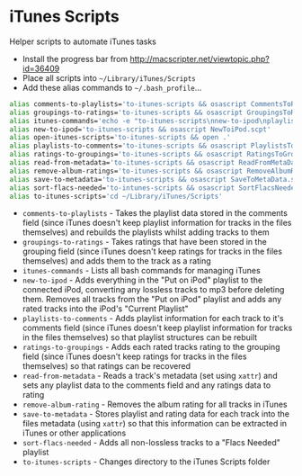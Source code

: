 # iTunes Scripts
Helper scripts to automate iTunes tasks

- Install the progress bar from http://macscripter.net/viewtopic.php?id=36409
- Place all scripts into `~/Library/iTunes/Scripts`
- Add these alias commands to `~/.bash_profile`...
```BASH
alias comments-to-playlists='to-itunes-scripts && osascript CommentsToPlaylists.scpt'
alias groupings-to-ratings='to-itunes-scripts && osascript GroupingsToRatings.scpt'
alias itunes-commands='echo -e "to-itunes-scripts\nnew-to-ipod\nplaylists-to-comments\nratings-to-groupings\ngroupings-to-ratings\nsort-flacs-needed\nsave-to-metadata\nread-from-metadata\ncomments-to-playlists\nremove-album-ratings"'
alias new-to-ipod='to-itunes-scripts && osascript NewToiPod.scpt'
alias open-itunes-scripts='to-itunes-scripts && open .'
alias playlists-to-comments='to-itunes-scripts && osascript PlaylistsToComments.scpt'
alias ratings-to-groupings='to-itunes-scripts && osascript RatingsToGroupings.scpt'
alias read-from-metadata='to-itunes-scripts && osascript ReadFromMetaData.scpt'
alias remove-album-ratings='to-itunes-scripts && osascript RemoveAlbumRatings.scpt'
alias save-to-metadata='to-itunes-scripts && osascript SaveToMetaData.scpt'
alias sort-flacs-needed='to-intunes-scripts && osascript SortFlacsNeeded.scpt'
alias to-itunes-scripts='cd ~/Library/iTunes/Scripts'
```

- `comments-to-playlists` - Takes the playlist data stored in the comments field (since iTunes doesn't keep playlist information for tracks in the files themselves) and rebuilds the playlists whilst adding tracks to them
- `groupings-to-ratings` - Takes ratings that have been stored in the grouping field (since iTunes doesn't keep ratings for tracks in the files themselves) and adds them to the track as a rating
- `itunes-commands` - Lists all bash commands for managing iTunes
- `new-to-ipod` - Adds everything in the "Put on iPod" playlist to the connected iPod, converting any lossless tracks to mp3 before deleting them. Removes all tracks from the "Put on iPod" playlist and adds any rated tracks into the iPod's "Current Playlist"
- `playlists-to-comments` - Adds playlist information for each track to it's comments field (since iTunes doesn't keep playlist information for tracks in the files themselves) so that playlist structures can be rebuilt
- `ratings-to-groupings` - Adds each rated tracks rating to the grouping field (since iTunes doesn't keep ratings for tracks in the files themselves) so that ratings can be recovered
- `read-from-metadata` - Reads a track's metadata (set using `xattr`) and sets any playlist data to the comments field and any ratings data to rating
- `remove-album-rating` - Removes the album rating for all tracks in iTunes
- `save-to-metadata` - Stores playlist and rating data for each track into the files metadata (using `xattr`) so that this information can be extracted in iTunes or other applications
- `sort-flacs-needed` - Adds all non-lossless tracks to a "Flacs Needed" playlist
- `to-itunes-scripts` - Changes directory to the iTunes Scripts folder
